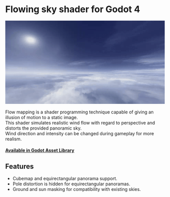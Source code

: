 # Flowing sky shader for Godot 4
![Demonstration](screenshots/demonstration.gif)

Flow mapping is a shader programming technique capable of giving an illusion of motion to a static image.<br>
This shader simulates realistic wind flow with regard to perspective and distorts the provided panoramic sky.<br>
Wind direction and intensity can be changed during gameplay for more realism.<br>

#### [Available in Godot Asset Library](https://godotengine.org/asset-library/asset/4050)

## Features
* Cubemap and equirectangular panorama support.
* Pole distortion is hidden for equirectangular panoramas.
* Ground and sun masking for compatibility with existing skies.
